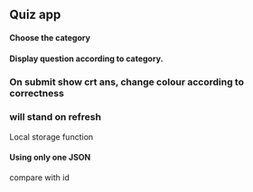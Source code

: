 ## Quiz app

#### Choose the category

#### Display question according to category.

### On submit show crt ans, change colour according to correctness

### will stand on refresh

Local storage function

#### Using only one JSON

compare with id
